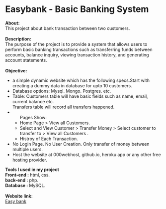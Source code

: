 # Easybank - Basic Banking System
<b>About:</b><br>
  This project about bank transaction between two customers.<br><br>
<b>Description:</b><br>
The purpose of the project is to provide a system that allows users to perform basic banking transactions such as transferring funds between accounts, balance inquiry, viewing transaction history, and generating account statements.<br>
<br><b>Objective:</b><br>
<ul>
  <li>
     a simple dynamic website which has the following specs.Start with creating a dummy data in database for upto 10 customers. </li>
  <li>
      Database options: Mysql. Mongo. Postgres. etc. </li>
  <li> 
      Table: Customers table will have basic fields such as name, email, current balance etc.<br>
      Transfers table will record all transfers happened.</li>
  <li>
        <ul>Pages Show:
                    <li> Home Page > View all Customers. </li>
                    <li>Select and View Customer > Transfer Money > Select customer to transfer to > View all Customers .</li>
                    <li>Histroy of Each Transaction.</li>
        </ul>
  </li>
  <li>
    No Login Page. No User Creation. Only transfer of money between multiple users.</li>
   <li>
     Host the website at 000webhost, github.io, heroku app or any other free hosting provider.</li></ul>
     <b>Tools I used in my project</b><br>
        <b>Front-end :</b>  html, css.<br>
        <b>back-end  :</b> php.<br>
        <b>Database  :</b> MySQL.<br>
       <br>
       <b>Website link:</b><br>
       <a href="">Easy bank</a><br>


 


